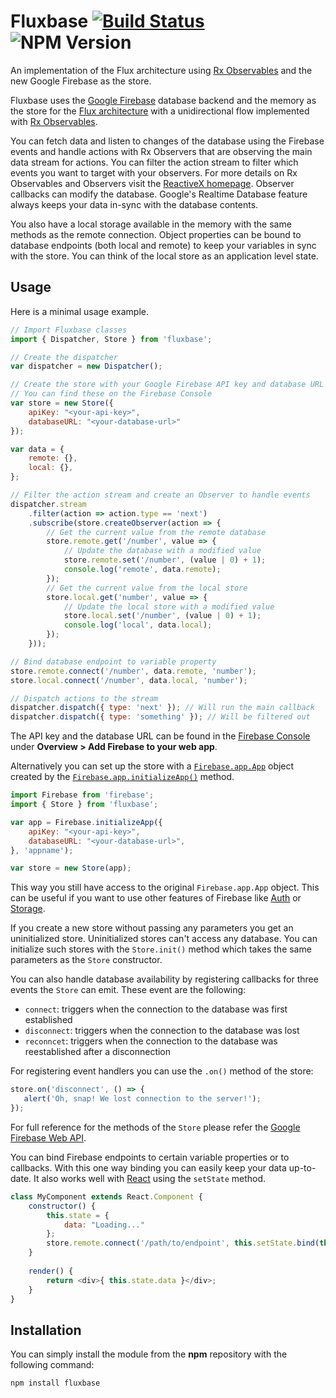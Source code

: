 # Fluxbase [![Build Status](https://travis-ci.org/vimtaai/fluxbase.svg?branch=master)](https://travis-ci.org/vimtaai/fluxbase) ![NPM Version](https://img.shields.io/badge/npm-v1.0.1-blue.svg)

An implementation of the Flux architecture using [Rx Observables](http://reactivex.io/) and the 
new Google Firebase as the store.

Fluxbase uses the [Google Firebase](https://firebase.google.com) database backend and the memory as 
the store for the [Flux architecture](https://facebook.github.io/flux/docs/overview.html) with a 
unidirectional flow implemented with [Rx Observables](http://reactivex.io/).

You can fetch data and listen to changes of the database using the Firebase events and handle 
actions with Rx Observers that are observing the main data stream for actions. You can filter the
action stream to filter which events you want to target with your observers.
For more details on Rx Observables and Observers visit the [ReactiveX homepage](http://reactivex.io/).
Observer callbacks can modify the database. Google's Realtime Database feature always keeps 
your data in-sync with the database contents.

You also have a local storage available in the memory with the same methods as the remote connection.
Object properties can be bound to database endpoints (both local and remote) to keep your variables
in sync with the store. You can think of the local store as an application level state.

## Usage

Here is a minimal usage example.

```js
// Import Fluxbase classes
import { Dispatcher, Store } from 'fluxbase';

// Create the dispatcher
var dispatcher = new Dispatcher(); 

// Create the store with your Google Firebase API key and database URL
// You can find these on the Firebase Console
var store = new Store({
    apiKey: "<your-api-key>",
    databaseURL: "<your-database-url>"
});

var data = {
    remote: {},
    local: {},
};

// Filter the action stream and create an Observer to handle events
dispatcher.stream
    .filter(action => action.type == 'next')
    .subscribe(store.createObserver(action => {
        // Get the current value from the remote database
        store.remote.get('/number', value => {
            // Update the database with a modified value
            store.remote.set('/number', (value | 0) + 1);
            console.log('remote', data.remote);
        });
        // Get the current value from the local store
        store.local.get('number', value => {
            // Update the local store with a modified value
            store.local.set('/number', (value | 0) + 1); 
            console.log('local', data.local);
        });
    }));

// Bind database endpoint to variable property
store.remote.connect('/number', data.remote, 'number');
store.local.connect('/number', data.local, 'number');

// Dispatch actions to the stream
dispatcher.dispatch({ type: 'next' }); // Will run the main callback
dispatcher.dispatch({ type: 'something' }); // Will be filtered out
```

The API key and the database URL can be found in the 
[Firebase Console](https://console.firebase.google.com/) under
**Overview > Add Firebase to your web app**.

Alternatively you can set up the store with a [`Firebase.app.App`](https://firebase.google.com/docs/reference/js/firebase.app.App)
object created by the [`Firebase.app.initializeApp()`](https://firebase.google.com/docs/reference/js/firebase#.initializeApp) method.

```js
import Firebase from 'firebase';
import { Store } from 'fluxbase';

var app = Firebase.initializeApp({
    apiKey: "<your-api-key>",
    databaseURL: "<your-database-url>",
}, 'appname');

var store = new Store(app);
```

This way you still have access to the original `Firebase.app.App` object. This can be useful 
if you want to use other features of Firebase like [Auth](https://firebase.google.com/docs/auth/web/manage-users) 
or [Storage](https://firebase.google.com/docs/storage/web/start).

If you create a new store without passing any parameters you get an uninitialized store. 
Uninitialized stores can't access any database. You can initialize such stores with the 
`Store.init()` method which takes the same parameters as the `Store` constructor.

You can also handle database availability by registering callbacks for three events the `Store`
can emit. These event are the following:

* `connect`: triggers when the connection to the database was first established
* `disconnect`: triggers when the connection to the database was lost
* `reconncet`: triggers when the connection to the database was reestablished after a disconnection

For registering event handlers you can use the `.on()` method of the store:

```js
store.on('disconnect', () => {
   alert('Oh, snap! We lost connection to the server!'); 
});
```

For full reference for the methods of the `Store` please refer the 
[Google Firebase Web API](https://firebase.google.com/docs/reference/js/firebase.database.Reference).

You can bind Firebase endpoints to certain variable properties or to callbacks. With this one way
binding you can easily keep your data up-to-date. It also works well with [React](https://facebook.github.io/react/)
using the `setState` method.

```js
class MyComponent extends React.Component {
    constructor() {
        this.state = {
            data: "Loading..."
        };
        store.remote.connect('/path/to/endpoint', this.setState.bind(this));
    }
    
    render() {
        return <div>{ this.state.data }</div>;
    }
}
```

## Installation

You can simply install the module from the **npm** repository with the following command:

    npm install fluxbase